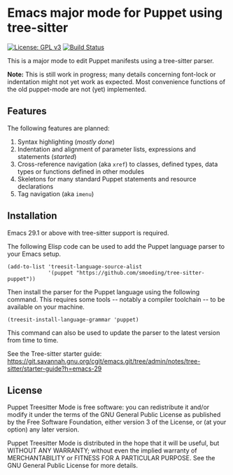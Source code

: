 # Emacs major mode for Puppet using tree-sitter

[![License: GPL v3](https://img.shields.io/badge/License-GPLv3-blue.svg)](https://www.gnu.org/licenses/gpl-3.0)
[![Build Status](https://github.com/smoeding/puppet-ts-mode/actions/workflows/CI.yaml/badge.svg)](https://github.com/smoeding/puppet-ts-mode/actions/workflows/CI.yaml)

This is a major mode to edit Puppet manifests using a tree-sitter parser.

**Note:** This is still work in progress; many details concerning font-lock or indentation might not yet work as expected. Most convenience functions of the old puppet-mode are not (yet) implemented.

## Features

The following features are planned:

1. Syntax highlighting (*mostly done*)
1. Indentation and alignment of parameter lists, expressions and statements (*started*)
1. Cross-reference navigation (aka `xref`) to classes, defined types, data types or functions defined in other modules
1. Skeletons for many standard Puppet statements and resource declarations
1. Tag navigation (aka `imenu`)

## Installation

Emacs 29.1 or above with tree-sitter support is required.

The following Elisp code can be used to add the Puppet language parser to your Emacs setup.

```elisp
(add-to-list 'treesit-language-source-alist
             '(puppet "https://github.com/smoeding/tree-sitter-puppet"))
```

Then install the parser for the Puppet language using the following command. This requires some tools -- notably a compiler toolchain -- to be available on your machine.

```elisp
(treesit-install-language-grammar 'puppet)
```

This command can also be used to update the parser to the latest version from time to time.

See the Tree-sitter starter guide: https://git.savannah.gnu.org/cgit/emacs.git/tree/admin/notes/tree-sitter/starter-guide?h=emacs-29

## License

Puppet Treesitter Mode is free software: you can redistribute it and/or modify it under the terms of the GNU General Public License as published by the Free Software Foundation, either version 3 of the License, or (at your option) any later version.

Puppet Treesitter Mode is distributed in the hope that it will be useful, but WITHOUT ANY WARRANTY; without even the implied warranty of MERCHANTABILITY or FITNESS FOR A PARTICULAR PURPOSE.  See the GNU General Public License for more details.
